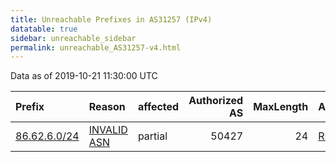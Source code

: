 ```yaml
---
title: Unreachable Prefixes in AS31257 (IPv4)
datatable: true
sidebar: unreachable_sidebar
permalink: unreachable_AS31257-v4.html
---
```


Data as of 2019-10-21 11:30:00 UTC


<div class="datatable-begin"></div>

| Prefix                                             | Reason                                                                                              | affected   |   Authorized AS |   MaxLength | Anchor                                         |   unreachable /24s |
|:---------------------------------------------------|:----------------------------------------------------------------------------------------------------|:-----------|----------------:|------------:|:-----------------------------------------------|-------------------:|
| [86.62.6.0/24](https://stat.ripe.net/86.62.6.0/24) | [INVALID ASN](https://rpki-validator.ripe.net/announcement-preview?asn=AS31257&prefix=86.62.6.0/24) | partial    |           50427 |          24 | [RIPE](unreachable_RIPE_NCC_RPKI_Root-v4.html) |                  1 |

<div class="datatable-end"></div>